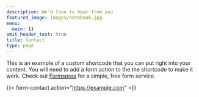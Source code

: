 ```yaml
---
description: We'd love to hear from you
featured_image: images/notebook.jpg
menu:
  main: {}
omit_header_text: true
title: Contact
type: page
---
```



This is an example of a custom shortcode that you can put right into your content. You will need to add a form action to the the shortcode to make it work. Check out [Formspree](https://formspree.io/) for a simple, free form service. 

{{< form-contact action="https://example.com"  >}}
